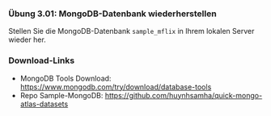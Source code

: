 ### Übung 3.01: MongoDB-Datenbank wiederherstellen
Stellen Sie die MongoDB-Datenbank ```sample_mflix``` in Ihrem lokalen Server 
wieder her.

### Download-Links
* MongoDB Tools Download:
  https://www.mongodb.com/try/download/database-tools
* Repo Sample-MongoDB:
  https://github.com/huynhsamha/quick-mongo-atlas-datasets